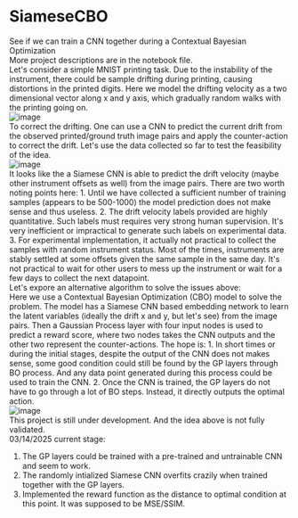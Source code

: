 # SiameseCBO
See if we can train a CNN together during a Contextual Bayesian Optimization  
More project descriptions are in the notebook file.  
Let's consider a simple MNIST printing task. Due to the instability of the instrument, there could be sample drifting during printing, causing distortions in the printed digits. Here we model the drifting velocity as a two dimensional vector along x and y axis, which gradually random walks with the printing going on.  
![image](https://github.com/user-attachments/assets/68a3a045-47ce-4e3a-9b8e-248fd987c67e)  
To correct the drifting. One can use a CNN to predict the current drift from the observed printed/ground truth image pairs and apply the counter-action to correct the drift. Let's use the data collected so far to test the feasibility of the idea.  
![image](https://github.com/user-attachments/assets/80672bf0-7805-4eab-bf00-2ecc98a6ca4b)  
It looks like the a Siamese CNN is able to predict the drift velocity (maybe other instrument offsets as well) from the image pairs. There are two worth noting points here: 1. Until we have collected a sufficient number of training samples (appears to be 500-1000) the model prediction does not make sense and thus useless. 2. The drift velocity labels provided are highly quantitative. Such labels must requires very strong human supervision. It's very inefficient or impractical to generate such labels on experimental data. 3. For experimental implementation, it actually not practical to collect the samples with random instrument status. Most of the times, instruments are stably settled at some offsets given the same sample in the same day. It's not practical to wait for other users to mess up the instrument or wait for a few days to collect the next datapoint.  
Let's expore an alternative algorithm to solve the issues above:  
Here we use a Contextual Bayesian Optimization (CBO) model to solve the problem. The model has a Siamese CNN based embedding network to learn the latent variables (ideally the drift x and y, but let's see) from the image pairs. Then a Gaussian Process layer with four input nodes is used to predict a reward score, where two nodes takes the CNN outputs and the other two represent the counter-actions. The hope is: 1. In short times or during the initial stages, despite the output of the CNN does not makes sense, some good condition could still be found by the GP layers through BO process. And any data point generated during this process could be used to train the CNN. 2. Once the CNN is trained, the GP layers do not have to go through a lot of BO steps. Instead, it directly outputs the optimal action.  
![image](https://github.com/user-attachments/assets/a6522a69-c856-4ab3-9cdf-ba036bd38718)  
This project is still under development. And the idea above is not fully validated.  
03/14/2025 current stage:  
  
1. The GP layers could be trained with a pre-trained and untrainable CNN and seem to work.  
2. The randomly intialized Siamese CNN overfits crazily when trained together with the GP layers.  
3. Implemented the reward function as the distance to optimal condition at this point. It was supposed to be MSE/SSIM.  
